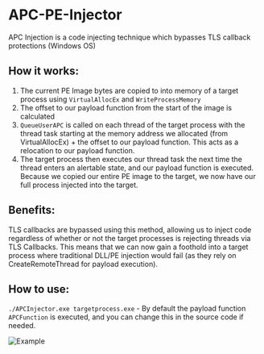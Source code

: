 # APC-PE-Injector
APC Injection is a code injecting technique which bypasses TLS callback protections (Windows OS)

## How it works:
1. The current PE Image bytes are copied to into memory of a target process using `VirtualAllocEx` and `WriteProcessMemory`
2. The offset to our payload function from the start of the image is calculated
3. `QueueUserAPC` is called on each thread of the target process with the thread task starting at the memory address we allocated (from VirtualAllocEx) + the offset to our payload function. This acts as a relocation to our payload function.
4. The target process then executes our thread task the next time the thread enters an alertable state, and our payload function is executed. Because we copied our entire PE image to the target, we now have our full process injected into the target.

## Benefits:
TLS callbacks are bypassed using this method, allowing us to inject code regardless of whether or not the target processes is rejecting threads via TLS Callbacks. This means that we can now gain a foothold into a target process where traditional DLL/PE injection would fail (as they rely on CreateRemoteThread for payload execution).

## How to use:
`./APCInjector.exe targetprocess.exe` - By default the payload function `APCFunction` is executed, and you can change this in the source code if needed.

![Example](https://github.com/AlSch092/APC-PE-Injector/assets/94417808/9bc1d6dc-5a79-4a81-83e8-52f429852209)
